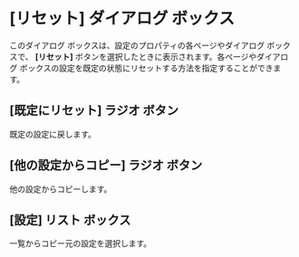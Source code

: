 # \[リセット\] ダイアログ ボックス

このダイアログ ボックスは、設定のプロパティの各ページやダイアログ ボックスで、 **\[リセット\]**
ボタンを選択したときに表示されます。各ページやダイアログ ボックスの設定を既定の状態にリセットする方法を指定することができます。

## \[既定にリセット\] ラジオ ボタン

既定の設定に戻します。

## \[他の設定からコピー\] ラジオ ボタン

他の設定からコピーします。

## \[設定\] リスト ボックス

一覧からコピー元の設定を選択します。


